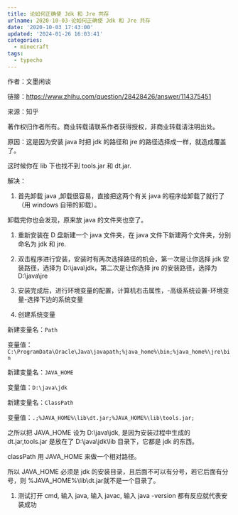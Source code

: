 ```yaml
---
title: 论如何正确使 Jdk 和 Jre 共存
urlname: 2020-10-03-论如何正确使 Jdk 和 Jre 共存
date: '2020-10-03 17:43:00'
updated: '2024-01-26 16:03:41'
categories:
  - minecraft
tags:
  - typecho
---
```

作者：文墨闲谈

链接：https://www.zhihu.com/question/28428426/answer/114375451

来源：知乎

著作权归作者所有。商业转载请联系作者获得授权，非商业转载请注明出处。



原因：这是因为安装 java 时把 jdk 的路径和 jre 的路径选择成一样，就造成覆盖了。

这时候你在 lib 下也找不到 tools.jar 和 dt.jar.



解决：
1. 首先卸载 java ,卸载很容易，直接把这两个有关 java 的程序给卸载了就行了（用 windows 自带的卸载）。

卸载完你也会发现，原来放 java 的文件夹也空了。
1. 重新安装在 D 盘新建一个 java 文件夹，在 java 文件下新建两个文件夹，分别命名为 jdk 和 jre.

1. 双击程序进行安装，安装时有两次选择路径的机会，第一次是让你选择 jdk 安装路径，选择为 D:\java\jdk，第二次是让你选择 jre 的安装路径，选择为 D:\java\jre

1. 安装完成后，进行环境变量的配置，计算机右击属性，-高级系统设置-环境变量-选择下边的系统变量

1. 创建系统变量

新建变量名：`Path`

变量值：`C:\ProgramData\Oracle\Java\javapath;%java_home%\bin;%java_home%\jre\bin`

新建变量名：`JAVA_HOME`

变量值：`D:\java\jdk`

新建变量名：`ClassPath`

变量值：`.;%JAVA_HOME%\lib\dt.jar;%JAVA_HOME%\lib\tools.jar;`

之所以把 JAVA_HOME 设为 D:\java\jdk, 是因为安装过程中生成的 dt.jar,tools.jar 是放在了 D:\java\jdk\lib 目录下，它都是 jdk 的东西。

classPath 用 JAVA_HOME 来做一个相对路径。

所以 JAVA_HOME 必须是 jdk 的安装目录，且后面不可以有分号，若它后面有分号，则 %JAVA_HOME%\lib\dt.jar就不是一个目录了。
1. 测试打开 cmd, 输入 java, 输入 javac, 输入 java -version 都有反应就代表安装成功

